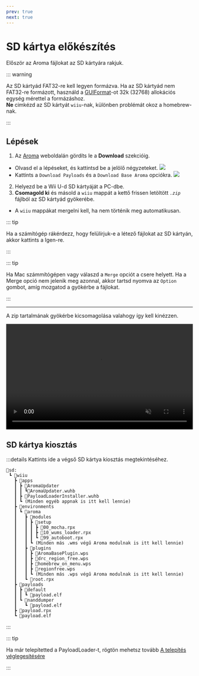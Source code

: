 ```yaml
---
prev: true
next: true
---
```


# SD kártya előkészítés

Először az Aroma fájlokat az SD kártyára rakjuk.

::: warning

Az SD kártyád FAT32-re kell legyen formázva. Ha az SD kártyád nem FAT32-re formázott, használd a [GUIFormat](http://ridgecrop.co.uk/index.htm?guiformat.htm)-ot 32k (32768) allokációs egység mérettel a formázáshoz.\
**Ne** cimkézd az SD kártyát `wiiu`-nak, különben problémát okoz a homebrew-nak.

:::

## Lépések

1. Az [Aroma](https://aroma.foryour.cafe) weboldalán gördíts le a **Download** szekcióig.
 - Olvasd el a lépéseket, és kattintsd be a jelölő négyzeteket.
  ![](/assets/img/guide/Aroma_Box.png)
 - Kattints a `Download Payloads` és a `Download Base Aroma` opciókra.
  ![](/assets/img/guide/Aroma_DL.png)
2. Helyezd be a Wii U-d SD kártyáját a PC-dbe.
3. **Csomagold ki** és másold a `wiiu` mappát a kettő frissen letöltött _`.zip`_ fájlból az SD kártyád gyökerébe.
 - A `wiiu` mappákat mergelni kell, ha nem történik meg automatikusan.

::: tip

Ha a számítógép rákérdezz, hogy felülírjuk-e a létező fájlokat az SD kártyán, akkor kattints a Igen-re.

:::

::: tip

Ha Mac számmítógépen vagy válaszd a `Merge` opciót a csere helyett. Ha a Merge opció nem jelenik meg azonnal, akkor tartsd nyomva az `Option` gombot, amíg mozgatod a gyökérbe a fájlokat.

:::

----------

A zip tartalmának gyökérbe kicsomagolása valahogy így kell kinézzen.

<div style="position: relative; padding-bottom: 56.25%; height: 0; overflow: hidden; max-width: 100%; height: auto;">
  <video style="position: absolute; top: 0; left: 0; width: 100%; height: 100%;" controls muted>
    <source src="/assets/img/guide/SD_Prep.mp4" type="video/mp4">
    A böngésződ nem támogatja ezt a videó tag-et.
  </video>
</div>

## SD kártya kiosztás

:::details Kattints ide a végső SD kártya kiosztás megtekintéséhez.

```
💾sd:
 ┗ 📂wiiu
   ┣ 📂apps
   ┃ ┣ 📂AromaUpdater
   ┃ ┃ ┗📜AromaUpdater.wuhb
   ┃ ┣ 📜PayloadLoaderInstaller.wuhb
   ┃ ┗ (Minden egyéb appnak is itt kell lennie)
   ┣ 📂environments
   ┃ ┗ 📂aroma
   ┃   ┣ 📂modules
   ┃   ┃ ┣ 📂setup
   ┃   ┃ ┃ ┣ 📜00_mocha.rpx
   ┃   ┃ ┃ ┣ 📜10_wums_loader.rpx
   ┃   ┃ ┃ ┗ 📜99_autoboot.rpx
   ┃   ┃ ┗ (Minden más .wms végű Aroma modulnak is itt kell lennie)
   ┃   ┣ 📂plugins
   ┃   ┃ ┣ 📜AromaBasePlugin.wps
   ┃   ┃ ┣ 📜drc_region_free.wps
   ┃   ┃ ┣ 📜homebrew_on_menu.wps
   ┃   ┃ ┣ 📜regionfree.wps
   ┃   ┃ ┗ (Minden más .wps végű Aroma modulnak is itt kell lennie)
   ┃   ┗ 📜root.rpx
   ┣ 📂payloads
   ┃ ┣ 📂default
   ┃ ┃ ┗ 📜payload.elf
   ┃ ┗ 📂nanddumper
   ┃   ┗ 📜payload.elf
   ┣ 📜payload.rpx
   ┗ 📜payload.elf
```

:::

::: tip

Ha már telepítetted a PayloadLoader-t, rögtön mehetsz tovább [A telepítés véglegesítésére](./finalizing-setup.md)

:::
